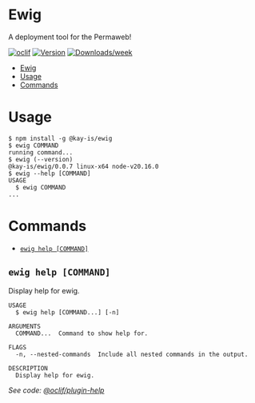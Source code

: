 # Ewig

A deployment tool for the Permaweb!

[![oclif](https://img.shields.io/badge/cli-oclif-brightgreen.svg)](https://oclif.io)
[![Version](https://img.shields.io/npm/v/ewig.svg)](https://npmjs.org/package/@kay-is/ewig)
[![Downloads/week](https://img.shields.io/npm/dw/ewig.svg)](https://npmjs.org/package/@kay-is/ewig)

<!-- toc -->
* [Ewig](#ewig)
* [Usage](#usage)
* [Commands](#commands)
<!-- tocstop -->

# Usage

<!-- usage -->
```sh-session
$ npm install -g @kay-is/ewig
$ ewig COMMAND
running command...
$ ewig (--version)
@kay-is/ewig/0.0.7 linux-x64 node-v20.16.0
$ ewig --help [COMMAND]
USAGE
  $ ewig COMMAND
...
```
<!-- usagestop -->

# Commands

<!-- commands -->
* [`ewig help [COMMAND]`](#ewig-help-command)

## `ewig help [COMMAND]`

Display help for ewig.

```
USAGE
  $ ewig help [COMMAND...] [-n]

ARGUMENTS
  COMMAND...  Command to show help for.

FLAGS
  -n, --nested-commands  Include all nested commands in the output.

DESCRIPTION
  Display help for ewig.
```

_See code: [@oclif/plugin-help](https://github.com/oclif/plugin-help/blob/v6.2.7/src/commands/help.ts)_
<!-- commandsstop -->

